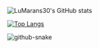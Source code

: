 ![LuMarans30's GitHub stats](https://github-readme-stats.vercel.app/api?username=LuMarans30&show_icons=true&theme=dracula)

[![Top Langs](https://github-readme-stats.vercel.app/api/top-langs/?username=LuMarans30&layout=compact)](https://github.com/LuMarans30/github-readme-stats)

<picture>
	<source media="(prefers-color-scheme: dark)" srcset="github-contribution-grid-snake-dark.svg">
	<source media="(prefers-color-scheme: light)" srcset="github-contribution-grid-snake.svg">
	<img alt="github-snake" src="github-contribution-grid-snake.svg">
</picture
